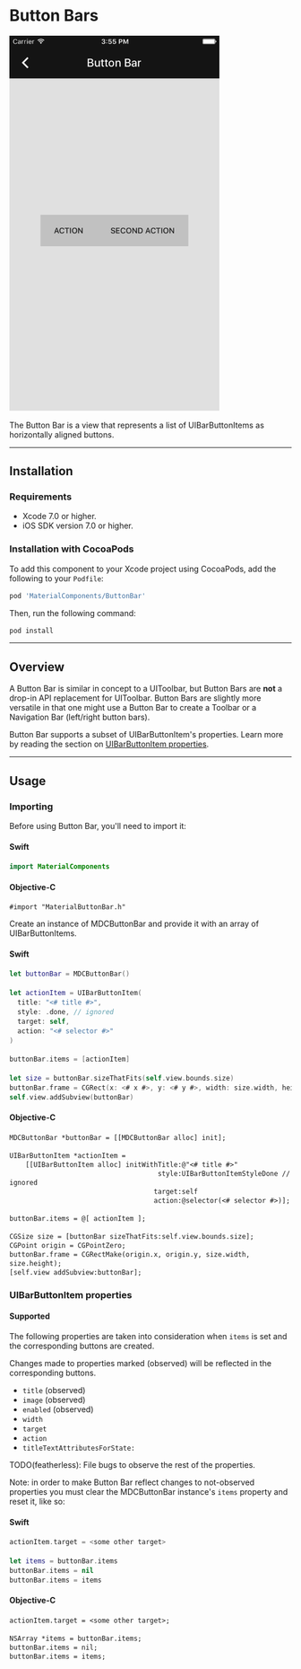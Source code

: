 <!--docs:
title: "Button Bars"
layout: detail
section: components
excerpt: "The Button Bar component is a view that facilitates the creation and layout of a horizontally-aligned list of buttons."
iconId: button
path: /catalog/button-bars/
-->

# Button Bars

<div class="article__asset article__asset--screenshot">
  <img src="docs/assets/button_bar.png" alt="Button Bar" width="375">
</div>

The Button Bar is a view that represents a list of UIBarButtonItems as horizontally aligned buttons.
<!--{: .article__intro }-->

- - -

## Installation

### Requirements

- Xcode 7.0 or higher.
- iOS SDK version 7.0 or higher.

### Installation with CocoaPods

To add this component to your Xcode project using CocoaPods, add the following to your `Podfile`:

``` bash
pod 'MaterialComponents/ButtonBar'
```
<!--{: .code-renderer.code-renderer--install }-->

Then, run the following command:

``` bash
pod install
```



- - -

## Overview

A Button Bar is similar in concept to a UIToolbar, but Button Bars are **not** a drop-in API
replacement for UIToolbar. Button Bars are slightly more versatile in that one might use a Button
Bar to create a Toolbar or a Navigation Bar (left/right button bars).

Button Bar supports a subset of UIBarButtonItem's properties. Learn more by reading the section on
[UIBarButtonItem properties](#uibarbuttonitem-properties).




- - -

## Usage

### Importing

Before using Button Bar, you'll need to import it:

<!--<div class="material-code-render" markdown="1">-->
#### Swift
``` swift
import MaterialComponents
```

#### Objective-C

``` objc
#import "MaterialButtonBar.h"
```
<!--</div>-->


Create an instance of MDCButtonBar and provide it with an array of UIBarButtonItems.

<!--<div class="material-code-render" markdown="1">-->
#### Swift
``` swift
let buttonBar = MDCButtonBar()

let actionItem = UIBarButtonItem(
  title: "<# title #>",
  style: .done, // ignored
  target: self,
  action: "<# selector #>"
)

buttonBar.items = [actionItem]

let size = buttonBar.sizeThatFits(self.view.bounds.size)
buttonBar.frame = CGRect(x: <# x #>, y: <# y #>, width: size.width, height: size.height)
self.view.addSubview(buttonBar)
```

#### Objective-C

``` objc
MDCButtonBar *buttonBar = [[MDCButtonBar alloc] init];

UIBarButtonItem *actionItem =
    [[UIBarButtonItem alloc] initWithTitle:@"<# title #>"
                                     style:UIBarButtonItemStyleDone // ignored
                                    target:self
                                    action:@selector(<# selector #>)];

buttonBar.items = @[ actionItem ];

CGSize size = [buttonBar sizeThatFits:self.view.bounds.size];
CGPoint origin = CGPointZero;
buttonBar.frame = CGRectMake(origin.x, origin.y, size.width, size.height);
[self.view addSubview:buttonBar];

```
<!--</div>-->

### UIBarButtonItem properties

#### Supported

The following properties are taken into consideration when `items` is set and the corresponding
buttons are created.

Changes made to properties marked (observed) will be reflected in the corresponding buttons.

- `title` (observed)
- `image` (observed)
- `enabled` (observed)
- `width`
- `target`
- `action`
- `titleTextAttributesForState:`

TODO(featherless): File bugs to observe the rest of the properties.

Note: in order to make Button Bar reflect changes to not-observed properties you must clear the
MDCButtonBar instance's `items` property and reset it, like so:

<!--<div class="material-code-render" markdown="1">-->
#### Swift
``` swift
actionItem.target = <some other target>

let items = buttonBar.items
buttonBar.items = nil
buttonBar.items = items
```

#### Objective-C

``` objc
actionItem.target = <some other target>;

NSArray *items = buttonBar.items;
buttonBar.items = nil;
buttonBar.items = items;
```
<!--</div>-->
